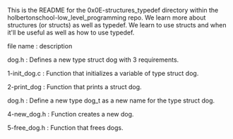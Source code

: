 This is the README for the 0x0E-structures_typedef directory within the holbertonschool-low_level_programming repo. We learn more about structures (or structs) as well as typedef. We learn to use structs and when it'll be useful as well as how to use typedef.

file name : description

dog.h : Defines a new type struct dog with 3 requirements.

1-init_dog.c : Function that initializes a variable of type struct dog.

2-print_dog : Function that prints a struct dog.

dog.h : Define a new type dog_t as a new name for the type struct dog.

4-new_dog.h : Function creates a new dog.

5-free_dog.h : Function that frees dogs.